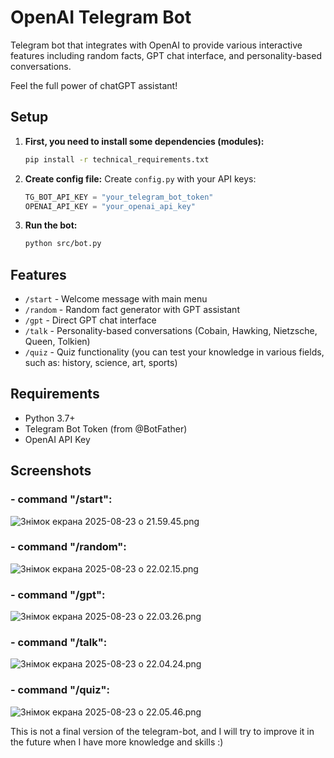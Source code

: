 # OpenAI Telegram Bot

Telegram bot that integrates with OpenAI to provide various interactive features including random facts, GPT chat interface, and personality-based conversations.

Feel the full power of chatGPT assistant!

## Setup

1. **First, you need to install some dependencies (modules):**
   ```bash
   pip install -r technical_requirements.txt
   ```

2. **Create config file:**
   Create `config.py` with your API keys:
   ```python
   TG_BOT_API_KEY = "your_telegram_bot_token"
   OPENAI_API_KEY = "your_openai_api_key"
   ```

3. **Run the bot:**
   ```bash
   python src/bot.py
   ```

## Features

- `/start` - Welcome message with main menu 
- `/random` - Random fact generator with GPT assistant 
- `/gpt` - Direct GPT chat interface  
- `/talk` - Personality-based conversations (Cobain, Hawking, Nietzsche, Queen, Tolkien)
- `/quiz` - Quiz functionality (you can test your knowledge in various fields, such as: history, science, art, sports)

## Requirements

- Python 3.7+
- Telegram Bot Token (from @BotFather)
- OpenAI API Key

## Screenshots

### - command "/start":
![Знімок екрана 2025-08-23 о 21.59.45.png](../../../../Desktop/%D0%97%D0%BD%D1%96%D0%BC%D0%BE%D0%BA%20%D0%B5%D0%BA%D1%80%D0%B0%D0%BD%D0%B0%202025-08-23%20%D0%BE%2021.59.45.png)
 
### - command "/random":
![Знімок екрана 2025-08-23 о 22.02.15.png](../../../../../../var/folders/km/4gfqcl3s75zflzgffvhs09b40000gn/T/TemporaryItems/NSIRD_screencaptureui_MeIBmW/%D0%97%D0%BD%D1%96%D0%BC%D0%BE%D0%BA%20%D0%B5%D0%BA%D1%80%D0%B0%D0%BD%D0%B0%202025-08-23%20%D0%BE%2022.02.15.png)

### - command "/gpt":
![Знімок екрана 2025-08-23 о 22.03.26.png](../../../../../../var/folders/km/4gfqcl3s75zflzgffvhs09b40000gn/T/TemporaryItems/NSIRD_screencaptureui_hbAJdP/%D0%97%D0%BD%D1%96%D0%BC%D0%BE%D0%BA%20%D0%B5%D0%BA%D1%80%D0%B0%D0%BD%D0%B0%202025-08-23%20%D0%BE%2022.03.26.png)

### - command "/talk":
![Знімок екрана 2025-08-23 о 22.04.24.png](../../../../../../var/folders/km/4gfqcl3s75zflzgffvhs09b40000gn/T/TemporaryItems/NSIRD_screencaptureui_kMs3hp/%D0%97%D0%BD%D1%96%D0%BC%D0%BE%D0%BA%20%D0%B5%D0%BA%D1%80%D0%B0%D0%BD%D0%B0%202025-08-23%20%D0%BE%2022.04.24.png)

### - command "/quiz":
![Знімок екрана 2025-08-23 о 22.05.46.png](../../../../../../var/folders/km/4gfqcl3s75zflzgffvhs09b40000gn/T/TemporaryItems/NSIRD_screencaptureui_7igwg8/%D0%97%D0%BD%D1%96%D0%BC%D0%BE%D0%BA%20%D0%B5%D0%BA%D1%80%D0%B0%D0%BD%D0%B0%202025-08-23%20%D0%BE%2022.05.46.png)


This is not a final version of the telegram-bot, and I will try to improve it in the future when I have more knowledge and skills :)
